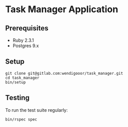 # Task Manager Application

## Prerequisites

- Ruby 2.3.1
- Postgres 9.x

## Setup

    git clone git@gitlab.com:wendigooor/task_manager.git
    cd task_manager
    bin/setup

## Testing

To run the test suite regularly:

    bin/rspec spec


